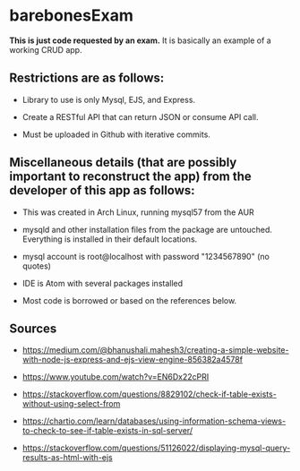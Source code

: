 # barebonesExam

**This is just code requested by an exam.** It is basically an example of a working CRUD app.

## Restrictions are as follows:

 - Library to use is only Mysql, EJS, and Express.

 - Create a RESTful API that can return JSON or consume API call.

 - Must be uploaded in Github with iterative commits.

## Miscellaneous details (that are possibly important to reconstruct the app) from the developer of this app as follows:

 - This was created in Arch Linux, running mysql57 from the AUR

 - mysqld and other installation files from the package are untouched. Everything is installed in their default locations.

 - mysql account is root@localhost with password "1234567890" (no quotes)

 - IDE is Atom with several packages installed

 - Most code is borrowed or based on the references below.

## **Sources**


 - https://medium.com/@bhanushali.mahesh3/creating-a-simple-website-with-node-js-express-and-ejs-view-engine-856382a4578f

 - https://www.youtube.com/watch?v=EN6Dx22cPRI

 - https://stackoverflow.com/questions/8829102/check-if-table-exists-without-using-select-from

 - https://chartio.com/learn/databases/using-information-schema-views-to-check-to-see-if-table-exists-in-sql-server/

 - https://stackoverflow.com/questions/51126022/displaying-mysql-query-results-as-html-with-ejs

